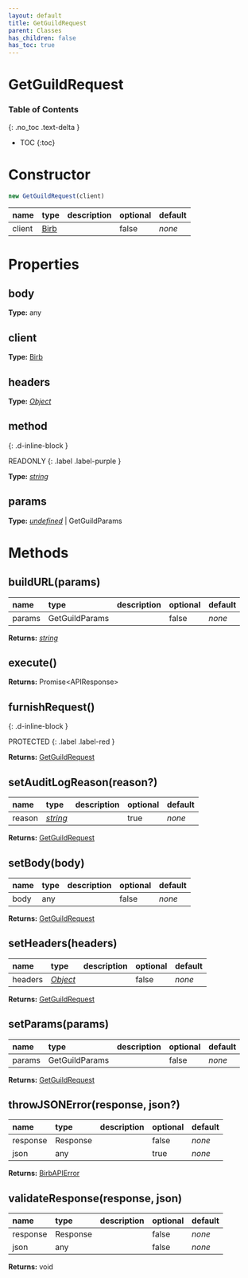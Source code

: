 ```yaml
---
layout: default
title: GetGuildRequest
parent: Classes
has_children: false
has_toc: true
---
```


# GetGuildRequest
### Table of Contents
{: .no_toc .text-delta }

- TOC
{:toc}
# Constructor
```js
new GetGuildRequest(client)
```

| name | type | description | optional | default |
|:-----|:-----|:------------|:---------|:--------|
| client | [Birb](/classes/Birb) |   | false | *none* |

# Properties
## body
**Type:** any

## client
**Type:** [Birb](/classes/Birb)

## headers
**Type:** *[Object](https://developer.mozilla.org/en-US/docs/Web/JavaScript/Reference/Global_Objects/Object)*

## method
{: .d-inline-block }

READONLY
{: .label .label-purple }

**Type:** *[string](https://developer.mozilla.org/en-US/docs/Web/JavaScript/Reference/Global_Objects/string)*

## params
**Type:** *[undefined](https://developer.mozilla.org/en-US/docs/Web/JavaScript/Reference/Global_Objects/undefined)* \| GetGuildParams

# Methods
## buildURL(params)
| name | type | description | optional | default |
|:-----|:-----|:------------|:---------|:--------|
| params | GetGuildParams |   | false | *none* |

**Returns:** *[string](https://developer.mozilla.org/en-US/docs/Web/JavaScript/Reference/Global_Objects/string)*

## execute()
**Returns:** Promise<APIResponse<APIGuild>>

## furnishRequest()
{: .d-inline-block }

PROTECTED
{: .label .label-red }

**Returns:** [GetGuildRequest](/classes/GetGuildRequest)

## setAuditLogReason(reason?)
| name | type | description | optional | default |
|:-----|:-----|:------------|:---------|:--------|
| reason | *[string](https://developer.mozilla.org/en-US/docs/Web/JavaScript/Reference/Global_Objects/string)* |   | true | *none* |

**Returns:** [GetGuildRequest](/classes/GetGuildRequest)

## setBody(body)
| name | type | description | optional | default |
|:-----|:-----|:------------|:---------|:--------|
| body | any |   | false | *none* |

**Returns:** [GetGuildRequest](/classes/GetGuildRequest)

## setHeaders(headers)
| name | type | description | optional | default |
|:-----|:-----|:------------|:---------|:--------|
| headers | *[Object](https://developer.mozilla.org/en-US/docs/Web/JavaScript/Reference/Global_Objects/Object)* |   | false | *none* |

**Returns:** [GetGuildRequest](/classes/GetGuildRequest)

## setParams(params)
| name | type | description | optional | default |
|:-----|:-----|:------------|:---------|:--------|
| params | GetGuildParams |   | false | *none* |

**Returns:** [GetGuildRequest](/classes/GetGuildRequest)

## throwJSONError(response, json?)
| name | type | description | optional | default |
|:-----|:-----|:------------|:---------|:--------|
| response | Response |   | false | *none* |
| json | any |   | true | *none* |

**Returns:** [BirbAPIError](/classes/BirbAPIError)

## validateResponse(response, json)
| name | type | description | optional | default |
|:-----|:-----|:------------|:---------|:--------|
| response | Response |   | false | *none* |
| json | any |   | false | *none* |

**Returns:** void

